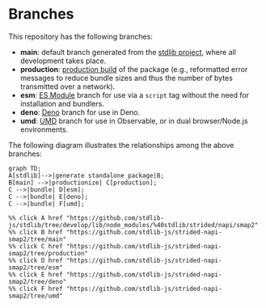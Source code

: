 <!--

@license Apache-2.0

Copyright (c) 2022 The Stdlib Authors.

Licensed under the Apache License, Version 2.0 (the "License");
you may not use this file except in compliance with the License.
You may obtain a copy of the License at

    http://www.apache.org/licenses/LICENSE-2.0

Unless required by applicable law or agreed to in writing, software
distributed under the License is distributed on an "AS IS" BASIS,
WITHOUT WARRANTIES OR CONDITIONS OF ANY KIND, either express or implied.
See the License for the specific language governing permissions and
limitations under the License.

-->

# Branches

This repository has the following branches:

-   **main**: default branch generated from the [stdlib project][stdlib-url], where all development takes place.
-   **production**: [production build][production-url] of the package (e.g., reformatted error messages to reduce bundle sizes and thus the number of bytes transmitted over a network).
-   **esm**: [ES Module][esm-url] branch for use via a `script` tag without the need for installation and bundlers.
-   **deno**: [Deno][deno-url] branch for use in Deno.
-   **umd**: [UMD][umd-url] branch for use in Observable, or in dual browser/Node.js environments.

The following diagram illustrates the relationships among the above branches:

```mermaid
graph TD;
A[stdlib]-->|generate standalone package|B;
B[main] -->|productionize| C[production];
C -->|bundle| D[esm];
C -->|bundle| E[deno];
C -->|bundle| F[umd];

%% click A href "https://github.com/stdlib-js/stdlib/tree/develop/lib/node_modules/%40stdlib/strided/napi/smap2"
%% click B href "https://github.com/stdlib-js/strided-napi-smap2/tree/main"
%% click C href "https://github.com/stdlib-js/strided-napi-smap2/tree/production"
%% click D href "https://github.com/stdlib-js/strided-napi-smap2/tree/esm"
%% click E href "https://github.com/stdlib-js/strided-napi-smap2/tree/deno"
%% click F href "https://github.com/stdlib-js/strided-napi-smap2/tree/umd"
```

[stdlib-url]: https://github.com/stdlib-js/stdlib/tree/develop/lib/node_modules/%40stdlib/strided/napi/smap2
[production-url]: https://github.com/stdlib-js/strided-napi-smap2/tree/production
[deno-url]: https://github.com/stdlib-js/strided-napi-smap2/tree/deno
[umd-url]: https://github.com/stdlib-js/strided-napi-smap2/tree/umd
[esm-url]: https://github.com/stdlib-js/strided-napi-smap2/tree/esm
